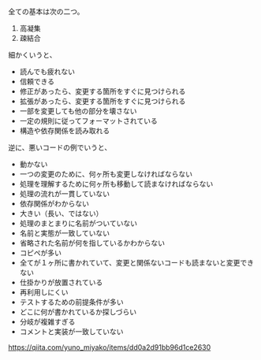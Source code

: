 全ての基本は次の二つ。

1. 高凝集
2. 疎結合

細かくいうと、

- 読んでも疲れない
- 信頼できる
- 修正があったら、変更する箇所をすぐに見つけられる
- 拡張があったら、変更する箇所をすぐに見つけられる
- 一部を変更しても他の部分を壊さない
- 一定の規則に従ってフォーマットされている
- 構造や依存関係を読み取れる

逆に、悪いコードの例でいうと、

- 動かない
- 一つの変更のために、何ヶ所も変更しなければならない
- 処理を理解するために何ヶ所も移動して読まなければならない
- 処理の流れが一貫していない
- 依存関係がわからない
- 大きい（長い、ではない）
- 処理のまとまりに名前がついていない
- 名前と実態が一致していない
- 省略された名前が何を指しているかわからない
- コピペが多い
- 全てが１ヶ所に書かれていて、変更と関係ないコードも読まないと変更できない
- 仕掛かりが放置されている
- 再利用しにくい
- テストするための前提条件が多い
- どこに何が書かれているか探しづらい
- 分岐が複雑すぎる
- コメントと実装が一致していない

https://qiita.com/yuno_miyako/items/dd0a2d91bb96d1ce2630
